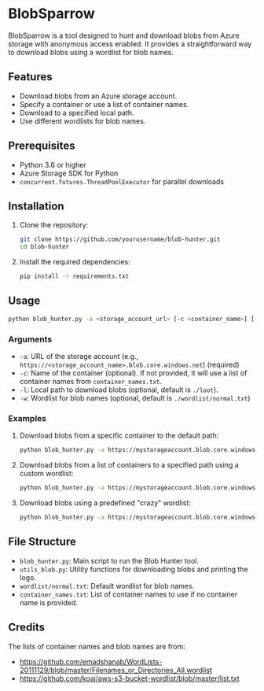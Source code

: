 # BlobSparrow

BlobSparrow is a tool designed to hunt and download blobs from Azure storage with anonymous access enabled. It provides a straightforward way to download blobs using a wordlist for blob names.

## Features

- Download blobs from an Azure storage account.
- Specify a container or use a list of container names.
- Download to a specified local path.
- Use different wordlists for blob names.

## Prerequisites

- Python 3.6 or higher
- Azure Storage SDK for Python
- `concurrent.futures.ThreadPoolExecutor` for parallel downloads

## Installation

1. Clone the repository:

   ```bash
   git clone https://github.com/yourusername/blob-hunter.git
   cd blob-hunter
   ```

2. Install the required dependencies:

   ```bash
   pip install -r requirements.txt
   ```

## Usage

```bash
python blob_hunter.py -a <storage_account_url> [-c <container_name>] [-l <local_path>] [-w <wordlist>]
```

### Arguments

- `-a`: URL of the storage account (e.g., `https://<storage_account_name>.blob.core.windows.net`) (required)
- `-c`: Name of the container (optional). If not provided, it will use a list of container names from `container_names.txt`.
- `-l`: Local path to download blobs (optional, default is `./loot`).
- `-w`: Wordlist for blob names (optional, default is `./wordlist/normal.txt`)

### Examples

1. Download blobs from a specific container to the default path:

   ```bash
   python blob_hunter.py -a https://mystorageaccount.blob.core.windows.net -c mycontainer
   ```

2. Download blobs from a list of containers to a specified path using a custom wordlist:

   ```bash
   python blob_hunter.py -a https://mystorageaccount.blob.core.windows.net -l ./myloot -w ./mywordlist.txt
   ```

3. Download blobs using a predefined "crazy" wordlist:

   ```bash
   python blob_hunter.py -a https://mystorageaccount.blob.core.windows.net -w crazy
   ```

## File Structure

- `blob_hunter.py`: Main script to run the Blob Hunter tool.
- `utils_blob.py`: Utility functions for downloading blobs and printing the logo.
- `wordlist/normal.txt`: Default wordlist for blob names.
- `container_names.txt`: List of container names to use if no container name is provided.

## Credits

The lists of container names and blob names are from:

- https://github.com/emadshanab/WordLists-20111129/blob/master/Filenames_or_Directories_All.wordlist
- https://github.com/koaj/aws-s3-bucket-wordlist/blob/master/list.txt
